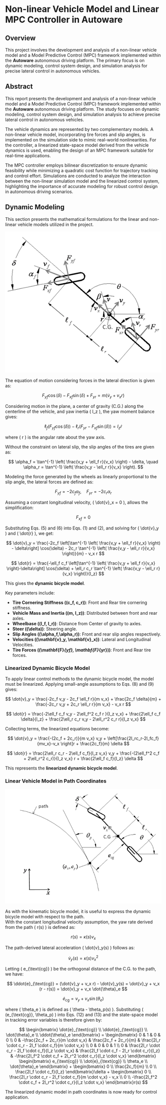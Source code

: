 # Non-linear Vehicle Model and Linear MPC Controller in Autoware

## Overview
This project involves the development and analysis of a non-linear vehicle model and a Model Predictive Control (MPC) framework implemented within the **Autoware** autonomous driving platform. The primary focus is on dynamic modeling, control system design, and simulation analysis for precise lateral control in autonomous vehicles.

## Abstract
This report presents the development and analysis of a non-linear vehicle model and a Model Predictive Control (MPC) framework implemented within the **Autoware** autonomous driving platform. The study focuses on dynamic modeling, control system design, and simulation analysis to achieve precise lateral control in autonomous vehicles.

The vehicle dynamics are represented by two complementary models. A non-linear vehicle model, incorporating tire forces and slip angles, is implemented on the simulation side to mimic real-world nonlinearities. For the controller, a linearized state-space model derived from the vehicle dynamics is used, enabling the design of an MPC framework suitable for real-time applications.

The MPC controller employs bilinear discretization to ensure dynamic feasibility while minimizing a quadratic cost function for trajectory tracking and control effort. Simulations are conducted to analyze the interaction between the non-linear simulation model and the linearized control system, highlighting the importance of accurate modeling for robust control design in autonomous driving scenarios.

## Dynamic Modeling
This section presents the mathematical formulations for the linear and non-linear vehicle models utilized in the project.

![Dynamic Model](dynamic_model.png)

The equation of motion considering forces in the lateral direction is given as:

$$
F_{yf} \cos(\delta) - F_{xf} \sin(\delta) + F_{yr} = m (\dot{v}_y + v_x r)
$$

Considering motion in the plane, a center of gravity (C.G.) along the centerline of the vehicle, and yaw inertia \( I_z \), the yaw moment balance gives:

$$
\ell_f (F_{yf} \cos(\delta)) - \ell_r (F_{yr} - F_{xf} \sin(\delta)) = I_z \dot{r}
$$

where \( r \) is the angular rate about the yaw axis.

Without the constraint on lateral slip, the slip angles of the tires are given as:

$$
\alpha_f = \tan^{-1} \left( \frac{v_y + \ell_f r}{v_x} \right) - \delta, \quad
\alpha_r = \tan^{-1} \left( \frac{v_y - \ell_r r}{v_x} \right).
$$

Modeling the force generated by the wheels as linearly proportional to the slip angle, the lateral forces are defined as:

$$
F_{yf} = -2c_f \alpha_f, \quad
F_{yr} = -2c_r \alpha_r
$$

Assuming a constant longitudinal velocity, \( \dot{v}_x = 0 \), allows the simplification:

$$
F_{xf} = 0
$$

Substituting Eqs. (5) and (6) into Eqs. (1) and (2), and solving for \( \dot{v}_y \) and \( \dot{r} \), we get:

$$
\dot{v}_y = \frac{-2c_f \left[\tan^{-1} \left( \frac{v_y + \ell_f r}{v_x} \right) - \delta\right] \cos(\delta) - 2c_r \tan^{-1} \left( \frac{v_y - \ell_r r}{v_x} \right)}{m} - v_x r
$$

$$
\dot{r} = \frac{-\ell_f c_f \left[\tan^{-1} \left( \frac{v_y + \ell_f r}{v_x} \right)-\delta\right] \cos(\delta) + \ell_r c_r \tan^{-1} \left( \frac{v_y - \ell_r r}{v_x} \right)}{I_z}
$$

This gives the **dynamic bicycle model**.

Key parameters include:
- **Tire Cornering Stiffness (\(c_f, c_r\))**: Front and Rear tire cornering stiffness.
- **Vehicle Mass and Inertia (\(m, I_z\))**: Distributed between front and rear axles.
- **Wheelbase (\(l_f, l_r\))**: Distance from Center of gravity to axles.
- **Steer (\(\delta\))**: Steering angle.
- **Slip Angles (\(\alpha_f,\alpha_r\))**: Front and rear slip angles respectively.
- **Velocities (\(\mathbf{v}_y, \mathbf{v}_x\))**: Lateral and Longitudinal Velocities.
- **Tire Forces (\(\mathbf{F}_{yf}, \mathbf{F}_{yr}\))**: Front and Rear tire forces.

### Linearized Dynamic Bicycle Model
To apply linear control methods to the dynamic bicycle model, the model must be linearized. Applying small-angle assumptions to Eqs. (8) and (9) gives:

$$
\dot{v}_y = \frac{-2c_f v_y - 2c_f \ell_f r}{m v_x} + \frac{2c_f \delta}{m} + \frac{-2c_r v_y + 2c_r \ell_r r}{m v_x} - v_x r
$$

$$
\dot{r} = \frac{-2\ell_f c_f v_y - 2\ell_f^2 c_f r }{I_z v_x} + \frac{2\ell_f c_f \delta}{I_z} + \frac{2\ell_r c_r v_y - 2\ell_r^2 c_r r}{I_z v_x}
$$

Collecting terms, the linearized equations become:

$$
\dot{v}_y = \frac{-(2c_f + 2c_r)}{m v_x} v_y + \left[\frac{2l_rc_r-2l_fc_f}{mv_x}-v_x \right]r + \frac{2c_f}{m} \delta
$$

$$
\dot{r} = \frac{2\ell_r c_r - 2\ell_f c_f}{I_z v_x} v_y + \frac{-(2\ell_f^2 c_f + 2\ell_r^2 c_r)}{I_z v_x} r + \frac{2\ell_f c_f}{I_z} \delta
$$

This represents the **linearized dynamic bicycle model**.

### Linear Vehicle Model in Path Coordinates
![Dynamic Model in Path Coordinates](path-coordinates.png)

As with the kinematic bicycle model, it is useful to express the dynamic bicycle model with respect to the path.  
With the constant longitudinal velocity assumption, the yaw rate derived from the path \( r(s) \) is defined as:

$$
r(s) = \kappa(s) v_x
$$

The path-derived lateral acceleration \( \dot{v}_y(s) \) follows as:

$$
\dot{v}_y(s) = \kappa(s) v_x^2
$$

Letting \( e_{\text{cg}} \) be the orthogonal distance of the C.G. to the path, we have:

$$
\ddot{e}_{\text{cg}} = (\dot{v}_y + v_x r) - \dot{v}_y(s)
= \dot{v}_y + v_x (r - r(s))
= \dot{v}_y + v_x \dot{\theta}_e
$$

$$
\dot{e}_{\text{cg}} = v_y + v_x \sin(\theta_e)
$$

where \( \theta_e \) is defined as \( \theta - \theta_p(s) \). Substituting \( (e_{\text{cg}}, \theta_p) \) into Eqs. (12) and (13) and the state-space model in tracking error variables is therefore given by:

$$
\begin{bmatrix}
\dot{e}_{\text{cg}} \\
\ddot{e}_{\text{cg}} \\
\dot{\theta}_e \\
\ddot{\theta}_e
\end{bmatrix} = 
\begin{bmatrix}
0 & 1 & 0 & 0 \\
0 & -\frac{2c_f + 2c_r}{m \cdot v_x} & \frac{2c_f + 2c_r}{m} & \frac{2l_r \cdot c_r - 2l_f \cdot c_f}{m \cdot v_x} \\
0 & 0 & 0 & 1 \\
0 & \frac{2l_r \cdot c_r - 2l_f \cdot c_f}{I_z \cdot v_x} & \frac{2l_f \cdot c_f - 2l_r \cdot c_r}{I_z} & -\frac{2l_f^2 \cdot c_f + 2l_r^2 \cdot c_r}{I_z \cdot v_x}
\end{bmatrix}
\begin{bmatrix}
e_{\text{cg}} \\
\dot{e}_{\text{cg}} \\
\theta_e \\
\dot{\theta}_e
\end{bmatrix}
+
\begin{bmatrix}
0 \\
\frac{2c_f}{m} \\
0 \\
\frac{2l_f \cdot c_f}{I_z}
\end{bmatrix}\delta
+
\begin{bmatrix}
0 \\
\frac{2l_r \cdot c_r - 2l_f \cdot c_f}{m \cdot v_x} - v_x \\
0 \\
-\frac{2l_f^2 \cdot c_f + 2l_r^2 \cdot c_r}{I_z \cdot v_x}
\end{bmatrix}r(s)
$$

The linearized dynamic model in path coordinates is now ready for control application.
